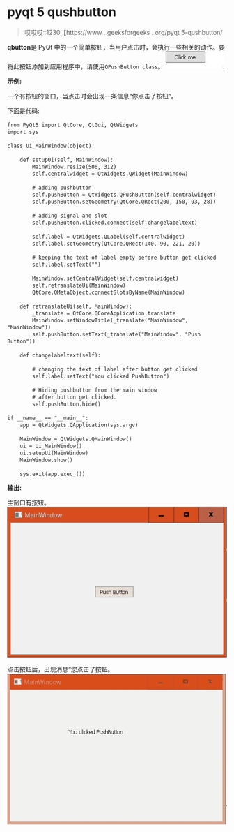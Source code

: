 # pyqt 5 qushbutton

> 哎哎哎::1230【https://www . geeksforgeeks . org/pyqt 5-qushbutton/

**qbutton**是 PyQt 中的一个简单按钮，当用户点击时，会执行一些相关的动作。要将此按钮添加到应用程序中，请使用`QPushButton class`。
![](img/c4a6c43e1d6116523ce3dedc5dc4f5dc.png)

**示例:**

一个有按钮的窗口，当点击时会出现一条信息“你点击了按钮”。

下面是代码:

```
from PyQt5 import QtCore, QtGui, QtWidgets
import sys

class Ui_MainWindow(object):

    def setupUi(self, MainWindow):
        MainWindow.resize(506, 312)
        self.centralwidget = QtWidgets.QWidget(MainWindow)

        # adding pushbutton
        self.pushButton = QtWidgets.QPushButton(self.centralwidget)
        self.pushButton.setGeometry(QtCore.QRect(200, 150, 93, 28))

        # adding signal and slot 
        self.pushButton.clicked.connect(self.changelabeltext)

        self.label = QtWidgets.QLabel(self.centralwidget)
        self.label.setGeometry(QtCore.QRect(140, 90, 221, 20))      

        # keeping the text of label empty before button get clicked
        self.label.setText("")     

        MainWindow.setCentralWidget(self.centralwidget)
        self.retranslateUi(MainWindow)
        QtCore.QMetaObject.connectSlotsByName(MainWindow)

    def retranslateUi(self, MainWindow):
        _translate = QtCore.QCoreApplication.translate
        MainWindow.setWindowTitle(_translate("MainWindow", "MainWindow"))
        self.pushButton.setText(_translate("MainWindow", "Push Button"))

    def changelabeltext(self):

        # changing the text of label after button get clicked
        self.label.setText("You clicked PushButton")    

        # Hiding pushbutton from the main window
        # after button get clicked. 
        self.pushButton.hide()   

if __name__ == "__main__": 
    app = QtWidgets.QApplication(sys.argv) 

    MainWindow = QtWidgets.QMainWindow() 
    ui = Ui_MainWindow() 
    ui.setupUi(MainWindow) 
    MainWindow.show()

    sys.exit(app.exec_()) 
```

**输出:**

主窗口有按钮。
![](img/178e47d64c2f090f7715c97915e73ffd.png)

点击按钮后，出现消息“您点击了按钮。
![](img/a12b23af3c52a1f4c14a4cc156a37976.png)